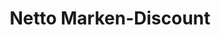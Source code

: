 ---
title: "Netto Marken-Discount"
url: /hamburg/netto-marken-discount-groten-hoff/
shop: Supermarkt
---